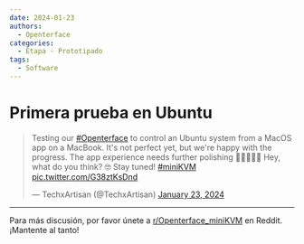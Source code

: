 ```yaml
---
date: 2024-01-23
authors:
  - Openterface
categories:
  - Etapa - Prototipado
tags:
  - Software
---
```


# Primera prueba en Ubuntu

<blockquote class="twitter-tweet"><p lang="en" dir="ltr">Testing our <a href="https://twitter.com/hashtag/Openterface?src=hash&amp;ref_src=twsrc%5Etfw">#Openterface</a> to control an Ubuntu system from a MacOS app on a MacBook. It&#39;s not perfect yet, but we&#39;re happy with the progress. The app experience needs further polishing 👨‍💻👩‍💻🔄 Hey, what do you think? 🤓 Stay tuned! <a href="https://twitter.com/hashtag/miniKVM?src=hash&amp;ref_src=twsrc%5Etfw">#miniKVM</a> <a href="https://t.co/G38ztKsDnd">pic.twitter.com/G38ztKsDnd</a></p>&mdash; TechxArtisan (@TechxArtisan) <a href="https://twitter.com/TechxArtisan/status/1749617148262330503?ref_src=twsrc%5Etfw">January 23, 2024</a></blockquote> <script async src="https://platform.twitter.com/widgets.js" charset="utf-8"></script>

<!-- more -->
--------

Para más discusión, por favor únete a [r/Openterface_miniKVM](https://www.reddit.com/r/Openterface_miniKVM/) en Reddit. ¡Mantente al tanto!
